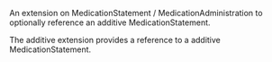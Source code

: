 
An extension on MedicationStatement / MedicationAdministration to optionally reference an additive MedicationStatement.

The additive extension provides a reference to a additive MedicationStatement.
